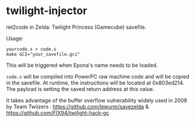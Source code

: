 # twilight-injector
ret2code in Zelda: Twilight Princess (Gamecube) savefile.

Usage:
```
yourcode.s > code.s
make GCI="your_savefile.gci"
```

This will be triggered when Epona's name needs to be loaded.

``code.s`` will be compiled into PowerPC raw machine code and will be copied in the savefile. At runtime, the instructions will be located at 0x803ed214. The payload is setting the saved return address at this value.

It takes advantage of the buffer overflow vulnerability widely used in 2008 by Team Twiizers : https://github.com/lewurm/savezelda & https://github.com/FIX94/twilight-hack-gc
